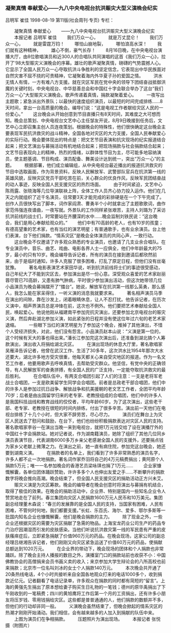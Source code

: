 ### 凝聚真情  奉献爱心——九八中央电视台抗洪赈灾大型义演晚会纪实
吕明军  崔佳
1998-08-19
第11版(社会周刊·专页)
专栏：

　　凝聚真情  奉献爱心
　　——九八中央电视台抗洪赈灾大型义演晚会纪实
　　本报记者  吕明军  崔佳
　　我们万众一心，
　　就是万丈昆仑！
　　我们万众一心，
　　就是雷霆万钧！
　　哪怕山崩地裂，
　　哪怕浪高水深！
　　我们就有这种精神，
　　雄心不倒，豪气长存！
　　8月16日晚，在中央电视台演播大厅，由8位歌唱演员和近300人的合唱队共同演唱的这首《我们万众一心》，拉开了’98大型赈灾义演晚会的序幕。雄壮的歌声凝聚真情，磅礴的气势震撼人心。它显示了全国人民万众一心夺取抗洪斗争胜利的坚定信念，它表现出中华民族面对自然灾害不屈不挠的可贵精神，它凝聚着海内外华夏子孙的爱国之情。
　　洪水无情人有情，一方有难八方支援。就在灾区军民在党中央的领导下团结奋战抵御洪魔的关键时刻，中央电视台、中华慈善总会和中国红十字会联合举办了这台“我们万众一心”大型赈灾义演晚会。歌声传递着真情，捐款凝聚着爱心。
　　一夜写出主题歌；紧急派出外景队；以最快的速度组织演员，以最短的时间完成排练……8天时间，拿出一台高质量的晚会。编导们说：“这是电视工作者献给灾区人民的一份爱心。”
　　这台晚会从开始创意到节目直播只有8天时间，其难度之大可想而知。晚会总策划、中央电视台文艺中心主任邹友开说，8月9日晚接到任务后，文艺中心立即召集主创人员连夜策划。根据晚会的特殊性，他们很快确定这台晚会主要表现军民抗洪救灾的战斗精神，全国各地对灾区的大力支援，全国人民奉献爱心的实际行动。晚会要体现出的特点是：把文艺节目表演和抗灾现场的纪实报道结合起来；把文艺演出与募捐活动有机地结合起来；把现场捐款与社会捐款结合起来；文艺节目表现向上的精神，热烈的情绪，以群体性节目为主，尽可能多地容纳演员，使主题基调、节目构成、演员配备、舞美设计达到统一，突出“万众一心”的主题。
　　根据部署，他们成立编辑组，从中央电视台最近播出的报道抗洪救灾的节目中选取画面，作为背景资料，反映人民解放军、武警部队官兵在抗洪第一线的英雄风貌，反映灾区党员干部吃苦在前，关心群众的优良作风，反映军民团结奋战的动人事迹，反映全国人民支援灾区的热烈场面。
　　由于时间紧迫，文艺中心陈雨露、张晓海等几位导演联袂上阵，全体工作人员齐心协力投入运作。他们在几天之内就组织了近千名演员，往常要3天才能完成的彩排硬是在一个下午完成了。创作人员很快写出了脚本，词作家阎肃、曹勇半个小时就拿出了主题歌歌词，曲作家范伟强连夜谱曲，一夜写就。外景队的工作同样紧张艰苦，主持人刘璐为了采访抗洪前线的战士们，时常要站在齐腰深的水中……晚会监制刘铁民说：“这台晚会，我们是用心奉献给观众的。”
　　他们中有70高龄的老人，也有10岁的孩童；有德高望重的艺术家，也有当红的演艺明星；有普通歌手，也有业余演员。台上他们表演，台下他们捐款。“情系灾区”是晚会全体演员的共同心声，一致行动。
　　这台晚会不仅邀请了许多观众熟悉的专业演员，也邀请了几支业余合唱队。在专业演员中，音乐、曲艺、戏曲、电影各界人士一应俱全，他们中年龄最大的75岁，最小的只有10岁。晚会编导告诉记者，所有的演员在接到邀请后都欣然前来，由于是临时通知，许多人克服了很多困难，打乱了原定日程，但他们没有丝毫犹豫。
　　著名电影表演艺术家田华说，听到抗洪前线将士们的事迹很受感动，自己年纪大了不能到灾区去，参加演出是尽一份心意。深受观众喜爱的艺术家赵丽蓉尽管已70高龄，又患有肺气肿病，平时很少参加演出活动，但这次她带领几位小品演员为晚会募捐摆开了“擂台”。她说，解放军在抗洪第一线那么英勇，那么感人，我怎么能在家呆得住，一听义演的消息我就要求来。
　　著名相声演员马季在演出的间隙，靠在沙发上，闭着眼睛休息，让人不忍打扰。他告诉记者，在历次义演中，相声界演员总是冲锋在前，这次也不例外。他们要把艺术奉献给全国人民，唤起爱心。他说他刚从福建南平参加完抗灾演出，还要参加北京电视台的赈灾义演，然后奔赴湖北参加义演，如此紧张的日程并没有使这位年过六旬的老艺术家退缩。
　　一些眼下当红的演艺明星为了参加这个晚会，推掉了其他演出，不惜个人受经济损失，对此，他们没有怨言。小品演员赵本山说：“义演是第一位的，这个时候有天大的事也得出来。”潘长江参加完这次演出后，还准备到湖北搞个人筹款演出，演出收入将捐给湖北灾区。
　　在演出现场的休息大厅里，著名歌唱家吴雁泽告诉记者，他曾在武汉工作、生活了30多年，这次洪水比1954年那次大水还要大，湖北许多地方受灾很重，他每天都关心来自受灾地区的报道。作为一名文艺工作者，他要用歌声去呼唤真情，去帮助受灾群众。他坚信，有党中央的正确领导，有人民解放军的奋勇拼搏，有全国人民的广泛支持，一定能夺取抗洪救灾的最后胜利。
　　在合唱队伍中，有两支合唱团引起了人们的注意：一支是老将军老战士合唱团，一支是欧美留学生同学会合唱团。前者是总政老干部合唱团，他们中的许多人是参加过抗日战争、解放战争和抗美援朝的老文艺工作者，全团平均年龄70岁；后者是由出国留学归来的老专家、老教授组成的合唱团，他们中的许多人是我国科技战线和教育战线的佼佼者，平均年龄60岁。为了这次演出，这些老干部、老专家、老教授在很短的时间内排练，付出了很多辛苦。演出前一天他们在电视台排练了十几个小时，但大家不辞劳苦，尽心尽力。
　　演员们在舞台上为灾区人民送去了慰问和鼓励，在台下，他们也纷纷积极捐款表达对灾区人民的支持。著名歌唱家李谷一在演出当晚一来到电视台，就把1万元钱交给了设在演播厅外的中国红十字会捐款站。她对记者说，作为湖南籍演员，她除了组织了其他几位同乡演员表演节目，代表湖南6000多万乡亲父老感谢全国人民的支援外，还要捐点钱为家乡父老献上微薄之力。在演出之前，她一直有病住院，参加完这台晚会，她还要到湖南义演。
　　在捐款者的名单上，我们看到了许多非常熟悉的演员名字，许多人都不止一次地捐款。著名词作家乔羽将自己的4万元稿费捐出；黄阿原个人捐款5万元；唯一一名参加晚会的香港艺员梁咏琪也捐了1万元……
　　企业家慷慨解囊，各单位团体踊跃赞助，许许多多个人也伸出友爱之手……不断攀升的捐款数字将晚会推向高潮。晚会结束了，但全国人民支援灾区的捐助活动正方兴未艾。
　　赈灾义演是为灾区筹款。晚会的编导者在晚会创意时将演出与募捐有机结合，取得了极佳的效果。在晚会的捐助活动中，企业界、特别是国内一些知名企业令人赞赏地走在了前列。春兰集团向灾区人民捐款1600万元人民币和10万美元。集团副总经理董木森说：“春兰的发展靠的是全国人民的支持，当国家有困难，人民有困难，不管何时何地，我们都要支援。”长虹、乐百氏、海尔、爱多、鄂尔多斯等一批国内知名企业也慷慨解囊，他们是晚会捐款的主力。
　　除了现金之外，一些企业还根据灾区的需要为灾区捐献了急需的物品。上海宝龙药业公司生产的药品专门治疗因潮湿而引发的皮肤感染。当他们听说抗洪救灾第一线的军民患有严重的皮肤瘙痒症后，立即紧急捐献了价值960万元的药品。在晚会现场，这家公司的副总经理吕继湘告诉记者，他们刚刚又向灾区紧急运送了价值60万元的药品，使捐献总额达到1020万元。
　　在企业界的带动下，晚会现场的团体和个人捐款也非常踊跃。除了晚会主持人播报的数目之外，演播室门口的捐款站前也收获不小：中国佛教协会的高僧捐来会员书画义卖的收入；来京参加大学生辩论会的八所高校也前来捐款；北京市一位名叫刘冰的女士个人捐款140万元。
　　本次晚会共开通了20条热线电话，4个小时共接听来自全国各地观众打来的电话1000多个，收到捐款近亿元。记者翻看了电话记录单，许多观众在捐款的同时都有简短的“留言”。上海的黄强先生捐出了原本想给妻子购买生日礼物的一笔钱；德州的原华禹捐出了下午刚收到的一笔稿费；四川的黄旭鹰将工作后第一个月的工资捐出，还有许多小朋友将压岁钱、零用钱捐给灾区。这些都是普普通通的人，他们捐款的数额并不多，但他们的行动却非同一般。
　　义演晚会虽然结束了，但晚会掀起的情系灾区的热潮才刚刚开始涌动。我们相信，会有越来越多的人加入到捐献的队伍中来。
　　上图为演员们在争相捐款。
　　压题照片为演出现场。
　　本报记者  张悦  摄（附图片）

